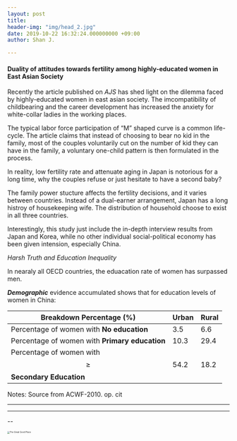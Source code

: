 ```yaml
---
layout: post
title: 
header-img: "img/head_2.jpg"
date: 2019-10-22 16:32:24.000000000 +09:00
author: Shan J.

---
```



#### Duality of attitudes towards fertility among highly-educated women in East Asian Society



Recently the article published on *AJS* has shed light on the dilemma faced by highly-educated women in east asian society. The imcompatibility of childbearing and the career development has increased the anxiety for white-collar ladies in the working places.

The typical labor force participation of  “M” shaped curve is a common life-cycle. The article claims that instead of choosing to bear no kid in the family, most of the couples voluntarily cut on the number of kid they can have in the family, a voluntary one-child pattern is then formulated in the process.

In reality, low fertility rate and attenuate aging in Japan is notorious for a long time, why the couples refuse or just hesitate to have a second baby?

The family power stucture affects the fertility decisions, and it varies between countries. Instead of a dual-earner arrangement, Japan has a long histroy of housekeeping wife. The distribution of household choose to  exist in all three countries.

Interestingly, this study just include the in-depth interview results from Japan and Korea, while no other individual social-political economy has been given intension, especially China. 



*Harsh Truth and Education Inequality*

In nearaly all OECD countries, the eduacation rate of women has surpassed men.

***Demographic*** evidence accumulated shows that for education levels of women in China: 

| Breakdown Percentage (%)                                | Urban | Rural |
| ------------------------------------------------------- | ----- | ----- |
| Percentage of women with **No education**               | 3.5   | 6.6   |
| Percentage of women with **Primary education**          | 10.3  | 29.4  |
| Percentage of women with $$\geq$$ **Secondary Education** | 54.2  | 18.2  |

 Notes: Source from ACWF-2010. op. cit

-----





****

--

>  

<img src="../img/" alt="The Great Good Place" style="zoom:33%;" />








